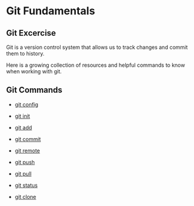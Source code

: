 # Git Fundamentals 

## Git Excercise
Git is a version control system that allows us to track changes and commit them to history. 

Here is a growing collection of resources and helpful commands to know when working with git.
## Git Commands
- [git config](./commands/Config.md)

- [git init](./commands/Init.md)

- [git add](./commands/Add.md)

- [git commit](./commands/Commit.md)

- [git remote](./commands/Remote.md)

- [git push](./commands/Push.md)

- [git pull](./commands/Pull.md)

- [git status](./Commands/Status.md)

- [git clone](./commands/Clone.md)